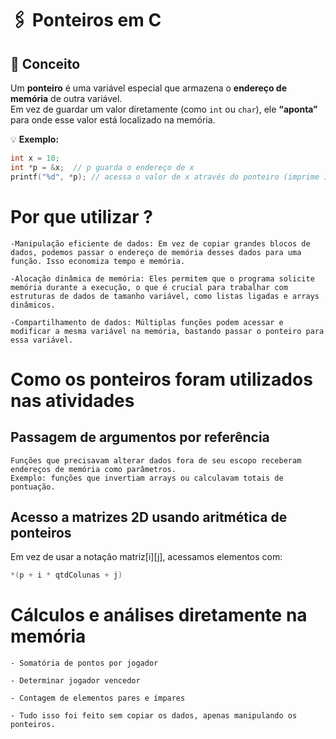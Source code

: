 # 🖇️ Ponteiros em C

## 🔹 Conceito
Um **ponteiro** é uma variável especial que armazena o **endereço de memória** de outra variável.  
Em vez de guardar um valor diretamente (como `int` ou `char`), ele **“aponta”** para onde esse valor está localizado na memória.

💡 **Exemplo:**
```c
int x = 10;
int *p = &x;  // p guarda o endereço de x
printf("%d", *p); // acessa o valor de x através do ponteiro (imprime 10)
```

# Por que utilizar ? 

	-Manipulação eficiente de dados: Em vez de copiar grandes blocos de dados, podemos passar o endereço de memória desses dados para uma função. Isso economiza tempo e memória.

	-Alocação dinâmica de memória: Eles permitem que o programa solicite memória durante a execução, o que é crucial para trabalhar com estruturas de dados de tamanho variável, como listas ligadas e arrays dinâmicos.

	-Compartilhamento de dados: Múltiplas funções podem acessar e modificar a mesma variável na memória, bastando passar o ponteiro para essa variável.

# Como os ponteiros foram utilizados nas atividades
## Passagem de argumentos por referência
	Funções que precisavam alterar dados fora de seu escopo receberam endereços de memória como parâmetros.
	Exemplo: funções que invertiam arrays ou calculavam totais de pontuação.

## Acesso a matrizes 2D usando aritmética de ponteiros
Em vez de usar a notação matriz[i][j], acessamos elementos com:
```c
*(p + i * qtdColunas + j)
```

# Cálculos e análises diretamente na memória

	- Somatória de pontos por jogador

	- Determinar jogador vencedor

	- Contagem de elementos pares e ímpares

	- Tudo isso foi feito sem copiar os dados, apenas manipulando os ponteiros.
